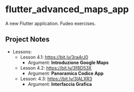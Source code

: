 # flutter_advanced_maps_app

A new Flutter application. Fudeo exercises.

## Project Notes

- Lessons:
    - Lesson 4.1: https://bit.ly/3ra4rJ0
        - Argument: **Introduzione Google Maps**
    - Lesson 4.2: https://bit.ly/3f8D53X
        - Argument: **Panoramica Codice App**
    - Lesson: 4.3: https://bit.ly/3lALXR3
        - Argument: **Interfaccia Grafica**
